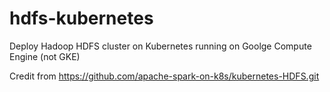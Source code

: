 # hdfs-kubernetes

Deploy Hadoop HDFS cluster on Kubernetes running on Goolge Compute Engine (not GKE)  

Credit from https://github.com/apache-spark-on-k8s/kubernetes-HDFS.git
